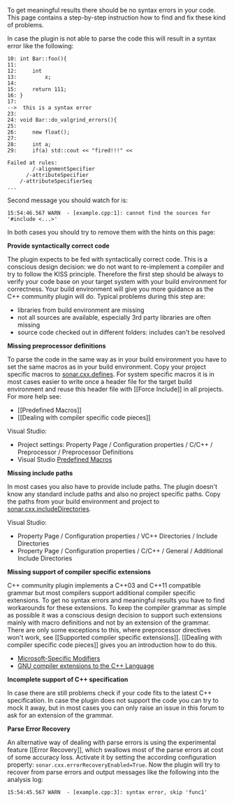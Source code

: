 To get meaningful results there should be no syntax errors in your code. This page contains a step-by-step instruction how to find and fix these kind of problems.

In case the plugin is not able to parse the code this will result in a syntax error like the following:

```
10: int Bar::foo(){
11:
12:     int
13:         x;
14:
15:     return 111;
16: }
17:
-->  this is a syntax error
23:
24: void Bar::do_valgrind_errors(){
25:
26:     new float();
27:
28:     int a;
29:     if(a) std::cout << "fired!!!" <<

Failed at rules:
        /-alignmentSpecifier
      /-attributeSpecifier
    /-attributeSpecifierSeq
...
```

Second message you should watch for is:
```
15:54:46.567 WARN  - [example.cpp:1]: cannot find the sources for '#include <...>'
```

In both cases you should try to remove them with the hints on this page:

**Provide syntactically correct code**

The plugin expects to be fed with syntactically correct code. This is a conscious design decision: we do not want to re-implement a compiler and try to follow the KISS principle. Therefore the first step should be always to verify your code base on your target system with your build environment for correctness. Your build environment will give you more guidance as the C++ community plugin will do. Typical problems during
this step are:
* libraries from build environment are missing
* not all sources are available, especially 3rd party libraries are often missing
* source code checked out in different folders: includes can't be resolved

**Missing preprocessor definitions**

To parse the code in the same way as in your build environment you have to set the same macros as in your build environment. Copy your project specific macros to [sonar.cxx.defines](https://github.com/wenns/sonar-cxx/wiki/Supported-configuration-properties). For system specific macros it is in most cases easier to write once a header file for the target build environment and reuse this header file with [[Force Include]] in all projects. For more help see:
* [[Predefined Macros]]
* [[Dealing with compiler specific code pieces]]

Visual Studio:
* Project settings: Property Page / Configuration properties / C/C++ / Preprocessor / Preprocessor Definitions
* Visual Studio [Predefined Macros](http://msdn.microsoft.com/en-us/library/b0084kay.aspx)

**Missing include paths**

In most cases you also have to provide include paths. The plugin doesn't know any standard include paths and also no project specific paths. Copy the paths from your build environment and project to [sonar.cxx.includeDirectories](https://github.com/wenns/sonar-cxx/wiki/Supported-configuration-properties).

Visual Studio:
* Property Page / Configuration properties / VC++ Directories / Include Directories
* Property Page / Configuration properties / C/C++ / General / Additional Include Directories

**Missing support of compiler specific extensions**

C++ community plugin implements a C++03 and C++11 compatible grammar but most compilers support additional compiler specific extensions. To get no syntax errors and meaningful results you have to find workarounds for these extensions. To keep the compiler grammar as simple as possible it was a conscious design decision to support such extensions mainly with macro definitions and not by an extension of the grammar. There are only some exceptions to this, where preprocessor directives won't work, see [[Supported compiler specific extensions]]. [[Dealing with compiler specific code pieces]] gives you an introduction how to do this.
* [Microsoft-Specific Modifiers](http://msdn.microsoft.com/en-us/library/6bh0054z.aspx)
* [GNU compiler extensions to the C++ Language](http://gcc.gnu.org/onlinedocs/gcc-4.9.0/gcc/C_002b_002b-Extensions.html)

**Incomplete support of C++ specification**

In case there are still problems check if your code fits to the latest C++ specification. In case the plugin does not support the code you can try to mock it away, but in most cases you can only raise an issue in this forum to ask for an extension of the grammar.

**Parse Error Recovery**

An alternative way of dealing with parse errors is using the experimental feature [[Error Recovery]], which swallows most of the parse errors at cost of some accuracy loss. Activate it by setting the according configuration property:
```sonar.cxx.errorRecoveryEnabled=True```. Now the plugin will try to recover from parse errors and output messages like the following into the analysis log:
```
15:54:45.567 WARN  - [example.cpp:3]: syntax error, skip 'func1'
```
